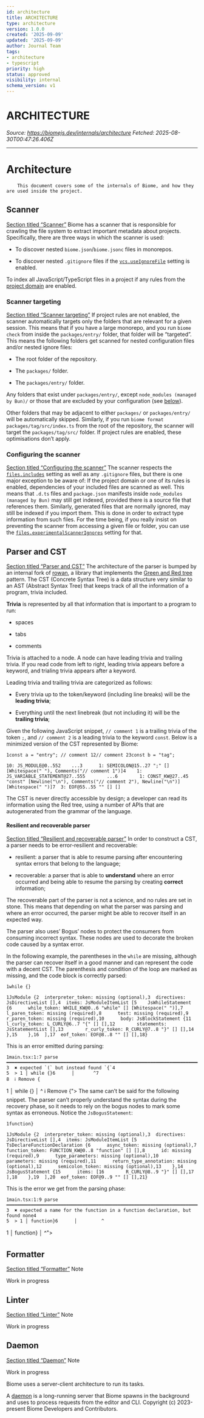 ```yaml
---
id: architecture
title: ARCHITECTURE
type: architecture
version: 1.0.0
created: '2025-09-09'
updated: '2025-09-09'
author: Journal Team
tags:
- architecture
- typescript
priority: high
status: approved
visibility: internal
schema_version: v1
---
```


# ARCHITECTURE

*Source: <https://biomejs.dev/internals/architecture>*
*Fetched: 2025-08-30T00:47:26.406Z*

***

# Architecture

```
    This document covers some of the internals of Biome, and how they are used inside the project.
```

## Scanner

[Section titled “Scanner”](#scanner)
Biome has a scanner that is responsible for crawling the file system to extract
important metadata about projects. Specifically, there are three ways in which
the scanner is used:

- To discover nested `biome.json`/`biome.jsonc` files in monorepos.

- To discover nested `.gitignore` files if the [`vcs.useIgnoreFile`](/reference/configuration/#vcsuseignorefile) setting is enabled.

To index all JavaScript/TypeScript files in a project if any rules from the
[project domain](/linter/domains/#project) are enabled.

### Scanner targeting

[Section titled “Scanner targeting”](#scanner-targeting)
If project rules are not enabled, the scanner automatically targets only the
folders that are relevant for a given session.
This means that if you have a large monorepo, and you run `biome check` from
inside the `packages/entry/` folder, that folder will be “targeted”. This means
the following folders get scanned for nested configuration files and/or nested ignore files:

- The root folder of the repository.

- The `packages/` folder.

- The `packages/entry/` folder.

Any folders that exist under `packages/entry/`, except `node_modules (managed by Bun)/` or
those that are excluded by your configuration (see
[below](#configuringthescanner)).

Other folders that may be adjacent to either `packages/` or `packages/entry/` will
be automatically skipped.
Similarly, if you run `biome format packages/tag/src/index.ts` from the root
of the repository, the scanner will target the `packages/tag/src/` folder.
If project rules are enabled, these optimisations don’t apply.

### Configuring the scanner

[Section titled “Configuring the scanner”](#configuring-the-scanner)
The scanner respects the
[`files.includes`](/reference/configuration/#filesincludes) setting as well as
any `.gitignore` files, but there is one major exception to be aware of:
If the project domain or one of its rules is enabled, dependencies of your
included files are scanned as well. This means that `.d.ts` files and
`package.json` manifests inside `node_modules (managed by Bun)` may still get indexed, provided
there is a source file that references them. Similarly, generated files that are
normally ignored, may still be indexed if you import them. This is done in order
to extract type information from such files.
For the time being, if you really insist on preventing the scanner from
accessing a given file or folder, you can use the
[`files.experimentalScannerIgnores`](/reference/configuration/#filesexperimentalscannerignores)
setting for that.

## Parser and CST

[Section titled “Parser and CST”](#parser-and-cst)
The architecture of the parser is bumped by an internal fork of [rowan](https://github.com/rust-analyzer/rowan), a library
that implements the [Green and Red tree](https://learn.microsoft.com/en-us/archive/blogs/ericlippert/persistence-facades-and-roslyns-red-green-trees) pattern.
The CST (Concrete Syntax Tree) is a data structure very similar to an AST (Abstract Syntax Tree) that keeps track of all the information of a program, trivia included.

**Trivia** is represented by all that information that is important to a program to run:

- spaces

- tabs

- comments

Trivia is attached to a node. A node can have leading trivia and trailing trivia. If you read code from left to right, leading trivia appears before a keyword, and trialing trivia appears after a keyword.

Leading trivia and trailing trivia are categorized as follows:

- Every trivia up to the token/keyword (including line breaks) will be the **leading trivia**;

- Everything until the next linebreak (but not including it) will be the **trailing trivia**;

Given the following JavaScript snippet, `// comment 1` is a trailing trivia of the token `;`, and `// comment 2` is a leading trivia to the keyword `const`. Below is a minimized version of the CST represented by Biome:

```
1const a = "entry"; // comment 12// comment 23const b = "tag";
```

```
10: JS_MODULE@0..552    ...3      1: SEMICOLON@15..27 ";" [] [Whitespace(" "), Comments("// comment 1")]4    1: JS_VARIABLE_STATEMENT@27..555        ...6        1: CONST_KW@27..45 "const" [Newline("\n"), Comments("// comment 2"), Newline("\n")] [Whitespace(" ")]7  3: EOF@55..55 "" [] []
```

The CST is never directly accessible by design; a developer can read its information using the Red tree, using a number of APIs that are autogenerated from the grammar of the language.

#### Resilient and recoverable parser

[Section titled “Resilient and recoverable parser”](#resilient-and-recoverable-parser)
In order to construct a CST, a parser needs to be error-resilient and recoverable:

- resilient: a parser that is able to resume parsing after encountering syntax errors that belong to the language;

- recoverable: a parser that is able to **understand** where an error occurred and being able to resume the parsing by creating **correct** information;

The recoverable part of the parser is not a science, and no rules are set in stone. This means that depending on what the parser was parsing and where an error occurred, the parser might be able to recover itself in an expected way.

The parser also uses’ Bogus’ nodes to protect the consumers from consuming incorrect syntax. These nodes are used to decorate the broken code caused by a syntax error.

In the following example, the parentheses in the `while` are missing, although the parser can recover itself in a good manner and can represent the code with a decent CST. The parenthesis and condition of the loop are marked as missing, and the code block is correctly parsed:

```
1while {}
```

```
1JsModule {2  interpreter_token: missing (optional),3  directives: JsDirectiveList [],4  items: JsModuleItemList [5    JsWhileStatement {6      while_token: WHILE_KW@0..6 "while" [] [Whitespace(" ")],7      l_paren_token: missing (required),8      test: missing (required),9      r_paren_token: missing (required),10      body: JsBlockStatement {11        l_curly_token: L_CURLY@6..7 "{" [] [],12        statements: JsStatementList [],13        r_curly_token: R_CURLY@7..8 "}" [] [],14      },15    },16  ],17  eof_token: EOF@8..8 "" [] [],18}
```

This is an error emitted during parsing:

```
1main.tsx:1:7 parse ━━━━━━━━━━━━━━━━━━━━━━━━━━━━━━━━━━━━━━━━━━━━━━━━━━━━━━━━━━━━━━━━━━━━━━━━━━━━━━━━━2
3  ✖ expected `(` but instead found `{`4
5  > 1 │ while {}6      │       ^7
8  ℹ Remove {
```

1 │ while {}      │       ^  ℹ Remove {">
The same can’t be said for the following snippet. The parser can’t properly understand the syntax during the recovery phase, so it needs to rely on the bogus nodes to mark some syntax as erroneous. Notice the `JsBogusStatement`:

```
1function}
```

```
1JsModule {2  interpreter_token: missing (optional),3  directives: JsDirectiveList [],4  items: JsModuleItemList [5    TsDeclareFunctionDeclaration {6      async_token: missing (optional),7      function_token: FUNCTION_KW@0..8 "function" [] [],8      id: missing (required),9      type_parameters: missing (optional),10      parameters: missing (required),11      return_type_annotation: missing (optional),12      semicolon_token: missing (optional),13    },14    JsBogusStatement {15      items: [16        R_CURLY@8..9 "}" [] [],17      ],18    },19  ],20  eof_token: EOF@9..9 "" [] [],21}
```

This is the error we get from the parsing phase:

```
1main.tsx:1:9 parse ━━━━━━━━━━━━━━━━━━━━━━━━━━━━━━━━━━━━━━━━━━━━━━━━━━━━━━━━━━━━━━━━━━━━━━━━━━━━━━━━━2
3  ✖ expected a name for the function in a function declaration, but found none4
5  > 1 │ function}6      │         ^
```

1 │ function}      │         ^">

## Formatter

[Section titled “Formatter”](#formatter)
Note

Work in progress

## Linter

[Section titled “Linter”](#linter)
Note

Work in progress

## Daemon

[Section titled “Daemon”](#daemon)
Note

Work in progress

Biome uses a server-client architecture to run its tasks.

A [daemon](https://en.wikipedia.org/wiki/Daemon_\(computing\)) is a long-running server
that Biome spawns in the background and uses to process requests from the editor and CLI.     Copyright (c) 2023-present Biome Developers and Contributors.
